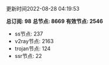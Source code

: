 更新时间2022-08-28 04:19:53

**总订阅: 98**
**总节点: 8669**
**有效节点: 2546**
- ss节点: 237
- v2ray节点: 2163
- trojan节点: 124
- ssr节点: 22
